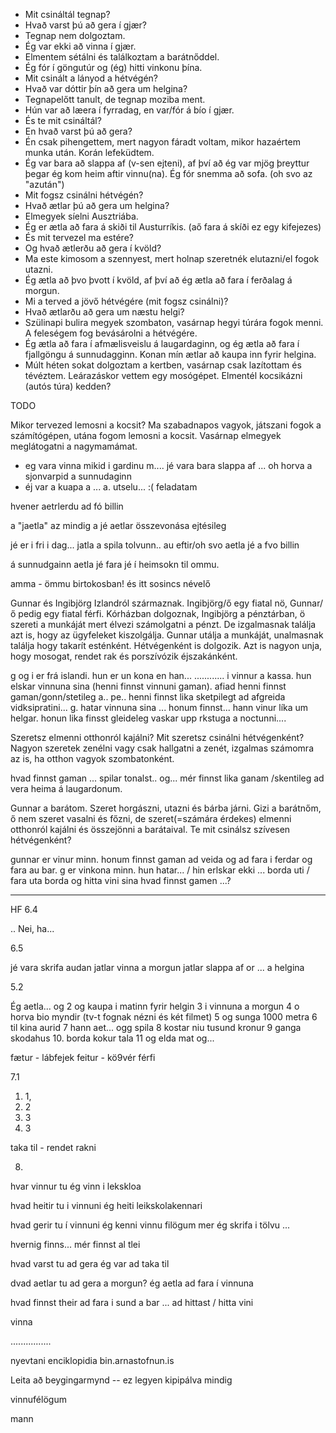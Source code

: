 -	Mit csináltál tegnap?
  - Hvað varst þú að gera í gjær?
-	Tegnap nem dolgoztam.
  - Ég var ekki að vinna í gjær.
-	Elmentem sétálni és találkoztam a barátnőddel.
  - Ég fór í göngutúr og (ég) hitti vinkonu þína.
-	 Mit csinált a lányod a hétvégén?
  - Hvað var dóttir þín að gera um helgina?
-	Tegnapelőtt tanult, de tegnap moziba ment.
  -	Hún var að læera í fyrradag, en var/fór á bío í gjær.
-	És te mit csináltál?
  -	En hvað varst þú að gera?
-	Én csak pihengettem, mert nagyon fáradt voltam, mikor hazaértem munka után. Korán lefeküdtem.
  -	Ég var bara að slappa af (v-sen ejteni), af því að ég var mjög þreyttur þegar ég kom heim aftir vinnu(na). Ég fór snemma að sofa. (oh svo az "azután")
-	Mit fogsz csinálni hétvégén?
  -	Hvað ætlar þú að gera um helgina?
-	Elmegyek síelni Ausztriába.
  -	Ég er ætla að fara á skiði til Austurríkis. (aő fara á skíði ez egy kifejezes)
-	És mit tervezel ma estére?
  -	Og hvað ætlerðu að gera í kvöld?
-	Ma este kimosom a szennyest, mert holnap szeretnék elutazni/el fogok utazni.
  - Ég ætla að þvo þvott í kvöld, af því að ég ætla að fara í ferðalag á morgun.
-	Mi a terved a jövő hétvégére (mit fogsz csinálni)?
  -	Hvað ætlarðu að gera um næstu helgi?
-	Szülinapi bulira megyek szombaton, vasárnap hegyi túrára fogok menni. A feleségem fog bevásárolni a hétvégére. 
  - Ég ætla að fara í afmælisveislu á laugardaginn, og ég ætla að fara í fjallgöngu á sunnudagginn. Konan mín ætlar að kaupa inn fyrir helgina.
- Múlt héten sokat dolgoztam a kertben, vasárnap csak lazítottam és tévéztem. Leárazáskor vettem egy mosógépet. Elmentél kocsikázni (autós túra) kedden?

TODO

Mikor tervezed lemosni a kocsit? Ma szabadnapos vagyok, játszani fogok a számítógépen, utána fogom lemosni a kocsit. Vasárnap elmegyek meglátogatni a nagymamámat. 
  - eg vara vinna mikid i gardinu m.... jé vara bara slappa af ... oh horva a sjonvarpid a sunnudaginn
  - éj var a kuapa a ... a. utselu...
 :( feladatam

hvener aetrlerdu ad fó billin

a "jaetla" az mindig a jé aetlar összevonása ejtésileg

jé er i fri i dag... jatla a spila tolvunn.. au eftir/oh svo aetla jé a fvo billin

á sunnudgainn aetla jé fara jé í heimsokn til ommu.

amma - ömmu birtokosban!
és itt sosincs névelő



Gunnar és Ingibjörg Izlandról származnak. Ingibjörg/ő egy fiatal nö, Gunnar/ő pedig egy fiatal férfi. Kórházban dolgoznak, Ingibjörg a pénztárban, ö szereti a munkáját mert élvezi számolgatni a pénzt. De izgalmasnak találja azt is, hogy az ügyfeleket kiszolgálja. Gunnar utálja a munkáját, unalmasnak találja hogy takarít esténként. Hétvégenként is dolgozik. Azt is nagyon unja, hogy mosogat, rendet rak és porszívózik éjszakánként.

g og i er frá islandi. hun er un kona en han... ............ i vinnur a kassa. hun elskar vinnuna sina (henni finnst vinnuni gaman). afiad henni finnst gaman/gonn/stetileg a.. pe..
henni finnst lika sketpilegt ad afgreida vidksipratini... g. hatar vinnuna sina ... honum finnst... hann vinur líka um helgar. honun lika finsst gleideleg vaskar upp rkstuga a noctunni....

Szeretsz elmenni otthonról kajálni? Mit szeretsz csinálni hétvégenként? Nagyon szeretek zenélni vagy csak hallgatni a zenét, izgalmas számomra az is, ha otthon vagyok szombatonként. 

hvad finnst gaman ...
spilar tonalst..
og...
mér finnst lika ganam /skentileg ad vera heima á laugardonum.

Gunnar a barátom. Szeret horgászni, utazni és bárba járni. Gizi a barátnőm, ő nem szeret vasalni és főzni, de szeret(=számára érdekes) elmenni otthonról kajálni és összejönni a barátaival. Te mit csinálsz szívesen hétvégenként?

gunnar er vinur minn.
honum finnst gaman ad veida og ad fara i ferdar og fara au bar.
g er vinkona minn. hun hatar... / hin erlskar ekki ... 
borda uti / fara uta borda
og hitta vini sina
hvad finnst gamen ...?

----------------------------

HF 6.4

.. Nei, ha...

6.5

jé vara skrifa audan
jatlar vinna a morgun
jatlar slappa af or ... a helgina

5.2

Ég aetla... og
2 og kaupa i matinn fyrir helgin
3 i vinnuna a morgun
4 o horva bio myndir (tv-t fognak nézni és két filmet)
5 og sunga 1000 metra
6 til kina aurid
7 hann aet... ogg spila 
8 kostar niu tusund kronur
9 ganga skodahus
10. borda kokur tala
11 og elda mat og...




fætur - lábfejek
feitur - kö9vér férfi



7.1

1. 1,
2. 2
3. 3
4. 3

taka til - rendet rakni


8.

hvar vinnur tu
ég vinn i lekskloa

hvad heitir tu i vinnuni
ég heiti leikskolakennari

hvad gerir tu í vinnuni
ég kenni vinnu filögum mer
ég skrifa i tölvu
...

hvernig finns...
mér finnst al tlei

hvad varst tu ad gera
ég var ad taka til

dvad aetlar tu ad gera a morgun?
ég aetla ad fara í vinnuna

hvad finnst their
ad fara i sund a bar ... ad hittast / hitta vini

vinna


................


nyevtani enciklopidia
bin.arnastofnun.is

Leita að beygingarmynd -- ez legyen kipipálva mindig


vinnufélögum

mann



